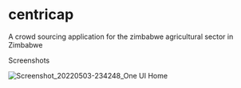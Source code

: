# centricap
A crowd sourcing application for the zimbabwe agricultural sector in Zimbabwe

Screenshots


![Screenshot_20220503-234248_One UI Home](https://user-images.githubusercontent.com/62065166/166662115-53f90e8f-0a0b-41e5-aae9-4b718dd2615e.jpg)
